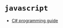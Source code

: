 # `javascript`
- [C# programming guide](https://docs.microsoft.com/en-us/dotnet/csharp/programming-guide/)